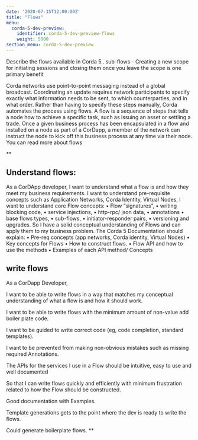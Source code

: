 ```yaml
---
date: '2020-07-15T12:00:00Z'
title: "Flows"
menu:
  corda-5-dev-preview:
    identifier: corda-5-dev-preview-flows
    weight: 5000
section_menu: corda-5-dev-preview
---
```


Describe the flows available in Corda 5..
sub-flows - Creating a new scope for initiating sessions and closing them once you leave the scope is one primary benefit

Corda networks use point-to-point messaging instead of a global broadcast. Coordinating an update requires network participants to specify exactly what information needs to be sent, to which counterparties, and in what order. Rather than having to specify these steps manually, Corda automates the process using flows. A flow is a sequence of steps that tells a node how to achieve a specific task, such as issuing an asset or settling a trade. Once a given business process has been encapsulated in a flow and installed on a node as part of a CorDapp, a member of the network can instruct the node to kick off this business process at any time via their node. You can read more about flows

**
## Understand flows:
As a CorDApp developer,
I want to understand what a flow is and how they meet my business requirements.
I want to understand pre-requisite concepts such as Application Networks, Corda Identity, Virtual Nodes,
I want to understand core Flow concepts:
•	Flow “signatures”,
•	writing blocking code,
•	service injections,
•	http-rpc/ json data,
•	annotations
•	base flows types,
•	sub-flows,
•	initiator-responder pairs,
•	versioning and upgrades.
So I have a solid conceptual understanding of Flows and can apply them to my business problem.
The Corda 5 Documentation should explain:
•	Pre-req concepts (app networks, Corda identity, Virtual Nodes)
•	Key concepts for Flows
•	How to construct flows.
•	Flow API and how to use the methods
•	Examples of each API method/ Concepts

## write flows

As a CorDapp Developer,

I want to be able to write flows in a way that matches my conceptual understanding of what a flow is and how it should work.

I want to be able to write flows with the minimum amount of non-value add boiler plate code.

I want to be guided to write correct code (eg, code completion, standard templates).

I want to be prevented from making non-obvious mistakes such as missing required Annotations.

The APIs for the services I use in a Flow should be intuitive, easy to use and well documented

So that I can write flows quickly and efficiently with minimum frustration related to how the Flow should be constructed.  

Good documentation with Examples.

Template generations gets to the point where the dev is ready to write the flows.

Could generate boilerplate flows.
**
